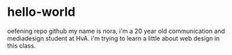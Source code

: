 # hello-world
oefening repo github
my name is nora, i'm a 20 year old communication and mediadesign student at HvA. i'm trying to learn a little about web design in this class.
